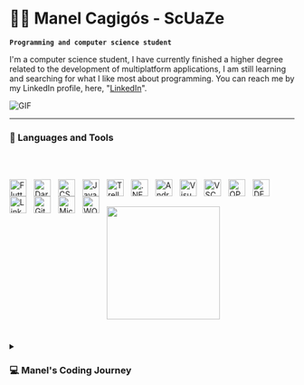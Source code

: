 <link rel="stylesheet" href="https://cdn.jsdelivr.net/gh/devicons/devicon@v2.15.1/devicon.min.css">          

# 👨‍💻 Manel Cagigós - ScUaZe

**`Programming and computer science student`**

I'm a computer science student, I have currently finished a higher degree related to the development of multiplatform applications, I am still learning and searching for what I like most about programming.
You can reach me by my LinkedIn profile, here, "<a href="https://www.linkedin.com/in/manel-cagig%C3%B3s/" target="_blank">LinkedIn</a>".

![GIF](https://user-images.githubusercontent.com/74038190/225813708-98b745f2-7d22-48cf-9150-083f1b00d6c9.gif)

---

### 💾 Languages and Tools

<br><br/>

<img align="left" alt="Flutter" width="30px" style="padding-right:10px;" src="https://cdn.jsdelivr.net/gh/devicons/devicon/icons/flutter/flutter-original.svg" />
<img align="left" alt="Dart" width="30px" style="padding-right:10px;" src="https://cdn.jsdelivr.net/gh/devicons/devicon/icons/dart/dart-plain-wordmark.svg" />
<img align="left" alt="CSharp" width="30px" style="padding-right:10px;" src="https://cdn.jsdelivr.net/gh/devicons/devicon/icons/csharp/csharp-original.svg" />
<img align="left" alt="Java" width="30px" style="padding-right:10px;" src="https://cdn.jsdelivr.net/gh/devicons/devicon/icons/java/java-original.svg" />
<img align="left" alt="Trello" width="30px" style="padding-right:10px;" src="https://cdn.jsdelivr.net/gh/devicons/devicon/icons/trello/trello-plain.svg" />
<img align="left" alt=".NET" width="30px" style="padding-right:10px;" src="https://cdn.jsdelivr.net/gh/devicons/devicon/icons/dotnetcore/dotnetcore-original.svg" />
<img align="left" alt="AndroidStudio" width="30px" style="padding-right:10px;" src="https://cdn.jsdelivr.net/gh/devicons/devicon/icons/androidstudio/androidstudio-original.svg" />
<img align="left" alt="VisualStudio" width="30px" style="padding-right:10px;" src="https://cdn.jsdelivr.net/gh/devicons/devicon/icons/visualstudio/visualstudio-plain.svg" />
<img align="left" alt="VSCODE" width="30px" style="padding-right:10px;" src="https://cdn.jsdelivr.net/gh/devicons/devicon/icons/vscode/vscode-original.svg" />
<img align="left" alt="OPENSUSE" width="30px" style="padding-right:10px;" src="https://cdn.jsdelivr.net/gh/devicons/devicon/icons/opensuse/opensuse-original-wordmark.svg" />
<img align="left" alt="DEBIAN" width="30px" style="padding-right:10px;" src="https://cdn.jsdelivr.net/gh/devicons/devicon/icons/debian/debian-original.svg" />
<img align="left" alt="LinkedIn" width="30px" style="padding-right:10px;" src="https://cdn.jsdelivr.net/gh/devicons/devicon/icons/linkedin/linkedin-original.svg" />
<img align="left" alt="GitHub" width="30px" style="padding-right:10px;" src="https://cdn.jsdelivr.net/gh/devicons/devicon/icons/github/github-original.svg" />
<img align="left" alt="MicrosoftSQLServer" width="30px" style="padding-right:10px;" src="https://cdn.jsdelivr.net/gh/devicons/devicon/icons/microsoftsqlserver/microsoftsqlserver-plain-wordmark.svg" />
<img align="left" alt="WORDPRESS" width="30px" style="padding-right:10px;" src="https://cdn.jsdelivr.net/gh/devicons/devicon/icons/wordpress/wordpress-original.svg" />

<br><br/>

<a href="https://github.com/anuraghazra/convoychat">
  <img height=200 align="center" src="https://github-readme-stats.vercel.app/api/top-langs?username=manelcagigos&layout=compact&langs_count=8&card_width=320&theme=algolia" />
</a>

# 

<details>
   <summary><h3>💻 Manel's Coding Journey</h3></summary>
   I started coding when I was 15 years old, I did my high school final project about a automaton robot that follows a circuit made with black lines.
   It was a robot made by me using an arduino and programming it in C languague.
   Then I started my an intermediate education cycle in microcomputer systems and networks (education cycles are a common type of study in Spain), it was a two years period of time in which I learned everything about hardware and software mostly.
   Then when I completed this two years course I started higher degree education cycle in multiplatform application development, and in this cycle is where I started programming software just like in the real job world, mainly focused on .NET programming with Visual Studio and using Microsoft SQL Server for the database.

#

### 📊 Stats

![Manel's GitHub stats](https://github-readme-stats.vercel.app/api?username=manelcagigos&show_icons=true&theme=algolia)

